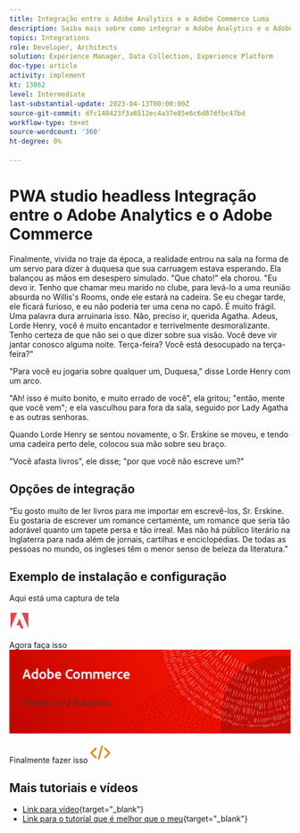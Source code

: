 ```yaml
---
title: Integração entre o Adobe Analytics e o Adobe Commerce Luma
description: Saiba mais sobre como integrar o Adobe Analytics e o Adobe Commerce usando o tema nativo Luma.
topics: Integrations
role: Developer, Architects
solution: Experience Manager, Data Collection, Experience Platform
doc-type: article
activity: implement
kt: 13062
level: Intermediate
last-substantial-update: 2023-04-13T00:00:00Z
source-git-commit: dfc148423f3a6512ec4a37e85e6c6d87dfbc47bd
workflow-type: tm+mt
source-wordcount: '360'
ht-degree: 0%

---
```



# PWA studio headless Integração entre o Adobe Analytics e o Adobe Commerce

Finalmente, vivida no traje da época, a realidade entrou na sala na forma de um servo para dizer à duquesa que sua carruagem estava esperando. Ela balançou as mãos em desespero simulado. &quot;Que chato!&quot; ela chorou. &quot;Eu devo ir. Tenho que chamar meu marido no clube, para levá-lo a uma reunião absurda no Willis&#39;s Rooms, onde ele estará na cadeira. Se eu chegar tarde, ele ficará furioso, e eu não poderia ter uma cena no capô. É muito frágil. Uma palavra dura arruinaria isso. Não, preciso ir, querida Agatha. Adeus, Lorde Henry, você é muito encantador e terrivelmente desmoralizante. Tenho certeza de que não sei o que dizer sobre sua visão. Você deve vir jantar conosco alguma noite. Terça-feira? Você está desocupado na terça-feira?&quot;

&quot;Para você eu jogaria sobre qualquer um, Duquesa,&quot; disse Lorde Henry com um arco.

&quot;Ah! isso é muito bonito, e muito errado de você&quot;, ela gritou; &quot;então, mente que você vem&quot;; e ela vasculhou para fora da sala, seguido por Lady Agatha e as outras senhoras.

Quando Lorde Henry se sentou novamente, o Sr. Erskine se moveu, e tendo uma cadeira perto dele, colocou sua mão sobre seu braço.

&quot;Você afasta livros&quot;, ele disse; &quot;por que você não escreve um?&quot;

## Opções de integração

&quot;Eu gosto muito de ler livros para me importar em escrevê-los, Sr. Erskine. Eu gostaria de escrever um romance certamente, um romance que seria tão adorável quanto um tapete persa e tão irreal. Mas não há público literário na Inglaterra para nada além de jornais, cartilhas e enciclopédias. De todas as pessoas no mundo, os ingleses têm o menor senso de beleza da literatura.&quot;


## Exemplo de instalação e configuração

Aqui está uma captura de tela

![Captura de tela 1](/help/assets/adobe-logo.svg)

Agora faça isso
![Captura de tela 2](/help/assets/banner-videos-home.png)

Finalmente fazer isso
![última captura de tela](/help/assets/open-source.svg)

## Mais tutoriais e vídeos

* [Link para vídeo](https://example.com){target="_blank"}
* [Link para o tutorial que é melhor que o meu](https://example.com){target="_blank"}
